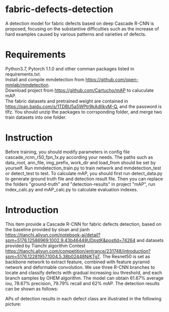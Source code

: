 # fabric-defects-detection
A detection model for fabric defects based on deep Cascade R-CNN is proposed, focusing on the substantive difficulties such as the increase of hard examples caused by various patterns and varieties of defects.<br>

# Requirements
Python3.7, Pytorch 1.1.0 and other comman packages listed in requirements.txt.<br>
Install and compile mmdetection from <https://github.com/open-mmlab/mmdetection>.<br>
Download project from <https://github.com/Cartucho/mAP> to caluculate mAP.<br>
The fabric datasets and pretrained weight are contained in <https://pan.baidu.com/s/1TDBU5a5WPtr9kAdIIkvM-Q>, and the password is tlfz. You should unzip the packages to corrsponding folder, and merge two train datasets into one folder.

# Instruction
Before training, you should modify parameters in config file cascade_rcnn_r50_fpn_1x.py according your needs. The paths such as data_root, ann_file, img_prefix, work_dir and load_from should be set by yourself. Run mmdetection_train.py to train network and mmdetection_test or detect_test to test. To calculate mAP, you should first run detect_data.py to generate ground truth file and detection result file. Then you can replace the folders "ground-truth" and "detection-results" in project "mAP", run index_calc.py and mAP_calc.py to calculate evaluation indexes.

# Introduction
This item provide a Cascade R-CNN for fabric defects detection, based on the baseline provided by sloan and jianh <https://tianchi.aliyun.com/notebook-ai/detail?spm=5176.12586969.1002.9.43b46448UDpstK&postId=74264> and datasets provided by Tianchi algorithm Contest <https://tianchi.aliyun.com/competition/entrance/231748/introduction?spm=5176.12281957.1004.5.38b02448NiKTgT>. The Resnet50 is set as backbone network to extract feature, combined with feature pyramid network and deformable convolution. We use three 
R-CNN branches to locate and classify defects with gradual increasing iou threshold, and each branch samples by OHEM algorithm. The model can obtain 61.67% average iou, 78.67% precision, 79.79% recall and 62% mAP. The detection results can be shown as follows:

APs of detection results in each defect class are illustrated in the following picture: 
